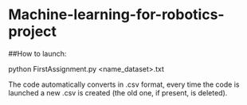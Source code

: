 # Machine-learning-for-robotics-project


##How to launch:

python FirstAssignment.py <name_dataset>.txt


The code automatically converts in .csv format, every time the code is launched a new .csv is created (the old one, if present, is deleted).
